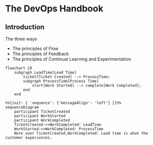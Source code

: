 # The DevOps Handbook

## Introduction
The three ways

* The principles of Flow
* The principles of Feedback
* The principles of Continual Learning and Experimentation

```mermaid
flowchart LR
    subgraph LeadTime[Lead Time]
        ticket[Ticket Created] --> ProcessTime;
        subgraph ProcessTime[Process Time]
            start[Work Started] --> complete[Work Completed];
        end
    end
```

```mermaid
%%{init: { 'sequence': {'messageAlign': 'left'} }}%%
sequenceDiagram
    participant TicketCreated
    participant WorkStarted
    participant WorkCompleted
    TicketCreated->>WorkCompleted: LeadTime
    WorkStarted->>WorkCompleted: ProcessTime
    Note over TicketCreated,WorkCompleted: Lead time is what the customer experiences.
```
